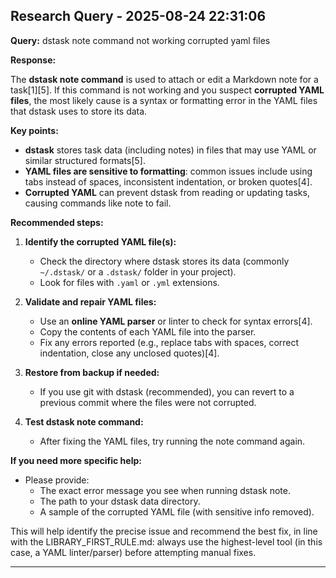 
## Research Query - 2025-08-24 22:31:06

**Query:** dstask note command not working corrupted yaml files

**Response:**

The **dstask note command** is used to attach or edit a Markdown note for a task[1][5]. If this command is not working and you suspect **corrupted YAML files**, the most likely cause is a syntax or formatting error in the YAML files that dstask uses to store its data.

**Key points:**
- **dstask** stores task data (including notes) in files that may use YAML or similar structured formats[5].
- **YAML files are sensitive to formatting**: common issues include using tabs instead of spaces, inconsistent indentation, or broken quotes[4].
- **Corrupted YAML** can prevent dstask from reading or updating tasks, causing commands like note to fail.

**Recommended steps:**

1. **Identify the corrupted YAML file(s):**
   - Check the directory where dstask stores its data (commonly `~/.dstask/` or a `.dstask/` folder in your project).
   - Look for files with `.yaml` or `.yml` extensions.

2. **Validate and repair YAML files:**
   - Use an **online YAML parser** or linter to check for syntax errors[4].
   - Copy the contents of each YAML file into the parser.
   - Fix any errors reported (e.g., replace tabs with spaces, correct indentation, close any unclosed quotes)[4].

3. **Restore from backup if needed:**
   - If you use git with dstask (recommended), you can revert to a previous commit where the files were not corrupted.

4. **Test dstask note command:**
   - After fixing the YAML files, try running the note command again.

**If you need more specific help:**
- Please provide:
  - The exact error message you see when running dstask note.
  - The path to your dstask data directory.
  - A sample of the corrupted YAML file (with sensitive info removed).

This will help identify the precise issue and recommend the best fix, in line with the LIBRARY_FIRST_RULE.md: always use the highest-level tool (in this case, a YAML linter/parser) before attempting manual fixes.

---
